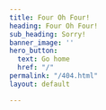 ```yaml
---
title: Four Oh Four!
heading: Four Oh Four!
sub_heading: Sorry!
banner_image: ''
hero_button:
  text: Go home
  href: "/"
permalink: "/404.html"
layout: default

---
```

